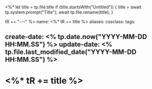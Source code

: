 <%*
  let title = tp.file.title
  if (title.startsWith("Untitled")) {
    title = await tp.system.prompt("Title");
    await tp.file.rename(title);
  } 
  
  tR += "---"
%>
name:  <%* tR += title %>
aliases: 
cssclass:
tags: 

create-date: <% tp.date.now("YYYY-MM-DD HH:MM.SS") %>
update-date: <% tp.file.last_modified_date("YYYY-MM-DD HH:MM.SS") %>
---
# <%* tR += title %>


